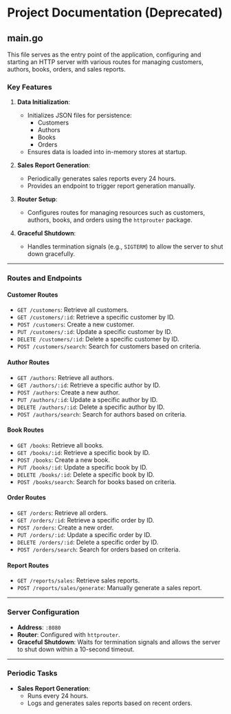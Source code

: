 # Project Documentation (Deprecated)

## main.go

This file serves as the entry point of the application, configuring and starting an HTTP server with various routes for managing customers, authors, books, orders, and sales reports.

### Key Features

1. **Data Initialization**:
   - Initializes JSON files for persistence:
     - Customers
     - Authors
     - Books
     - Orders
   - Ensures data is loaded into in-memory stores at startup.

2. **Sales Report Generation**:
   - Periodically generates sales reports every 24 hours.
   - Provides an endpoint to trigger report generation manually.

3. **Router Setup**:
   - Configures routes for managing resources such as customers, authors, books, and orders using the `httprouter` package.

4. **Graceful Shutdown**:
   - Handles termination signals (e.g., `SIGTERM`) to allow the server to shut down gracefully.

---

### Routes and Endpoints

#### **Customer Routes**
- `GET /customers`: Retrieve all customers.
- `GET /customers/:id`: Retrieve a specific customer by ID.
- `POST /customers`: Create a new customer.
- `PUT /customers/:id`: Update a specific customer by ID.
- `DELETE /customers/:id`: Delete a specific customer by ID.
- `POST /customers/search`: Search for customers based on criteria.

#### **Author Routes**
- `GET /authors`: Retrieve all authors.
- `GET /authors/:id`: Retrieve a specific author by ID.
- `POST /authors`: Create a new author.
- `PUT /authors/:id`: Update a specific author by ID.
- `DELETE /authors/:id`: Delete a specific author by ID.
- `POST /authors/search`: Search for authors based on criteria.

#### **Book Routes**
- `GET /books`: Retrieve all books.
- `GET /books/:id`: Retrieve a specific book by ID.
- `POST /books`: Create a new book.
- `PUT /books/:id`: Update a specific book by ID.
- `DELETE /books/:id`: Delete a specific book by ID.
- `POST /books/search`: Search for books based on criteria.

#### **Order Routes**
- `GET /orders`: Retrieve all orders.
- `GET /orders/:id`: Retrieve a specific order by ID.
- `POST /orders`: Create a new order.
- `PUT /orders/:id`: Update a specific order by ID.
- `DELETE /orders/:id`: Delete a specific order by ID.
- `POST /orders/search`: Search for orders based on criteria.

#### **Report Routes**
- `GET /reports/sales`: Retrieve sales reports.
- `POST /reports/sales/generate`: Manually generate a sales report.

---

### Server Configuration

- **Address**: `:8080`
- **Router**: Configured with `httprouter`.
- **Graceful Shutdown**: Waits for termination signals and allows the server to shut down within a 10-second timeout.

---

### Periodic Tasks

- **Sales Report Generation**:
  - Runs every 24 hours.
  - Logs and generates sales reports based on recent orders.

